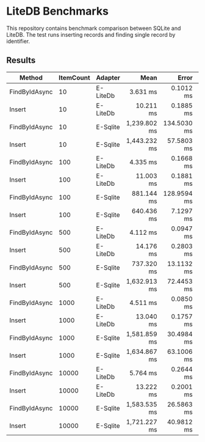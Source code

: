 # LiteDB Benchmarks

This repository contains benchmark comparison between SQLite and LiteDB.
The test runs inserting records and finding single record by identifier.

## Results
|        Method | ItemCount |  Adapter |         Mean |       Error |      StdDev |       Median |              Rank |     Gen 0 |    Gen 1 |    Gen 2 | Allocated |
|-------------- |---------- |--------- |-------------:|------------:|------------:|-------------:|------------------:|----------:|---------:|---------:|----------:|
| FindByIdAsync |        10 | E-LiteDb |     3.631 ms |   0.1012 ms |   0.2854 ms |     3.520 ms |                 * |   23.4375 |  23.4375 |  23.4375 |    162 KB |
|        Insert |        10 | E-LiteDb |    10.211 ms |   0.1885 ms |   0.1763 ms |    10.190 ms |            ****** |   62.5000 |  62.5000 |  62.5000 |    336 KB |
| FindByIdAsync |        10 | E-Sqlite | 1,239.802 ms | 134.5030 ms | 372.7072 ms | 1,397.670 ms |     ************* |         - |        - |        - |     16 KB |
|        Insert |        10 | E-Sqlite | 1,443.232 ms |  57.5803 ms | 167.9646 ms | 1,463.794 ms |    ************** |         - |        - |        - |    137 KB |
| FindByIdAsync |       100 | E-LiteDb |     4.335 ms |   0.1668 ms |   0.4864 ms |     4.275 ms |               *** |   23.4375 |  23.4375 |  23.4375 |    164 KB |
|        Insert |       100 | E-LiteDb |    11.003 ms |   0.1881 ms |   0.1667 ms |    11.023 ms |           ******* |   46.8750 |  46.8750 |  46.8750 |    306 KB |
| FindByIdAsync |       100 | E-Sqlite |   881.144 ms | 128.9594 ms | 380.2398 ms |   629.004 ms |      ************ |         - |        - |        - |     16 KB |
|        Insert |       100 | E-Sqlite |   640.436 ms |   7.1297 ms |   6.6691 ms |   640.312 ms |        ********** |         - |        - |        - |    160 KB |
| FindByIdAsync |       500 | E-LiteDb |     4.112 ms |   0.0947 ms |   0.2733 ms |     4.049 ms |                ** |   23.4375 |  23.4375 |  23.4375 |    168 KB |
|        Insert |       500 | E-LiteDb |    14.176 ms |   0.2803 ms |   0.5662 ms |    14.218 ms |         ********* |  140.6250 | 140.6250 | 140.6250 |    594 KB |
| FindByIdAsync |       500 | E-Sqlite |   737.320 ms |  13.1132 ms |  10.9501 ms |   736.275 ms |       *********** |         - |        - |        - |     24 KB |
|        Insert |       500 | E-Sqlite | 1,632.913 ms |  72.4453 ms | 206.6905 ms | 1,645.497 ms |  **************** |         - |        - |        - |    597 KB |
| FindByIdAsync |      1000 | E-LiteDb |     4.511 ms |   0.0850 ms |   0.0753 ms |     4.518 ms |              **** |   23.4375 |  23.4375 |  23.4375 |    171 KB |
|        Insert |      1000 | E-LiteDb |    13.040 ms |   0.1757 ms |   0.1557 ms |    12.978 ms |          ******** |  140.6250 | 140.6250 | 140.6250 |    561 KB |
| FindByIdAsync |      1000 | E-Sqlite | 1,581.859 ms |  30.4984 ms |  31.3196 ms | 1,571.246 ms |   *************** |         - |        - |        - |     25 KB |
|        Insert |      1000 | E-Sqlite | 1,634.867 ms |  63.1006 ms | 183.0663 ms | 1,620.922 ms |  **************** |         - |        - |        - |  1,058 KB |
| FindByIdAsync |     10000 | E-LiteDb |     5.764 ms |   0.2644 ms |   0.7499 ms |     5.621 ms |             ***** |  125.0000 | 117.1875 | 109.3750 |    585 KB |
|        Insert |     10000 | E-LiteDb |    13.222 ms |   0.2001 ms |   0.1774 ms |    13.177 ms |          ******** |  125.0000 | 109.3750 | 109.3750 |    610 KB |
| FindByIdAsync |     10000 | E-Sqlite | 1,583.535 ms |  26.5863 ms |  26.1113 ms | 1,578.088 ms |   *************** |         - |        - |        - |     18 KB |
|        Insert |     10000 | E-Sqlite | 1,721.227 ms |  40.9812 ms | 113.5587 ms | 1,717.559 ms | ***************** | 2000.0000 |        - |        - |  9,430 KB |
